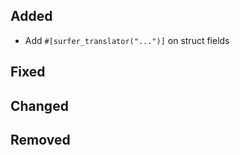 <!--
 Thanks for the MR! Please add lines describing your changes in the appropriate section

 For example:

## Added
- Added some more fish
## Fixed
 a generic parameter
-->

## Added

- Add `#[surfer_translator("...")]` on struct fields

## Fixed

## Changed

## Removed


